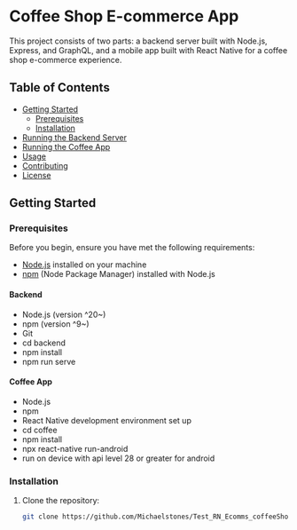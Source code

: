 # Coffee Shop E-commerce App

This project consists of two parts: a backend server built with Node.js, Express, and GraphQL, and a mobile app built with React Native for a coffee shop e-commerce experience.

## Table of Contents

- [Getting Started](#getting-started)
  - [Prerequisites](#prerequisites)
  - [Installation](#installation)
- [Running the Backend Server](#running-the-backend-server)
- [Running the Coffee App](#running-the-coffee-app)
- [Usage](#usage)
- [Contributing](#contributing)
- [License](#license)

## Getting Started

### Prerequisites

Before you begin, ensure you have met the following requirements:

- [Node.js](https://nodejs.org/) installed on your machine
- [npm](https://www.npmjs.com/) (Node Package Manager) installed with Node.js

#### Backend

- Node.js (version ^20~)
- npm (version ^9~)
- Git
- cd backend
- npm install
- npm run serve

#### Coffee App

- Node.js
- npm
- React Native development environment set up
- cd coffee
- npm install
- npx react-native run-android
- run on device with api level 28 or greater for android

### Installation

1. Clone the repository:

   ```bash
   git clone https://github.com/Michaelstones/Test_RN_Ecomms_coffeeShop.git
   ```
